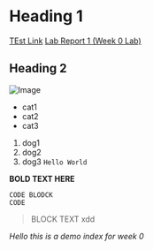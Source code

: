 # Heading 1

[TEst Link](https://chriswu989.github.io/cse15L-lab-reports/hi.html)
[Lab Report 1 (Week 0 Lab)](https://chriswu989.github.io/cse15L-lab-reports/lab-report-1-week-0.html)



## Heading 2
![Image](https://media.npr.org/assets/img/2021/08/11/gettyimages-1279899488_wide-f3860ceb0ef19643c335cb34df3fa1de166e2761-s1100-c50.jpg)
* cat1
* cat2
* cat3

1) dog1
2) dog2
3) dog3
`Hello World`

**BOLD TEXT HERE**

```
CODE BLODCK
CODE
```
> BLOCK TEXT xdd


*Hello this is a demo index for week 0*
